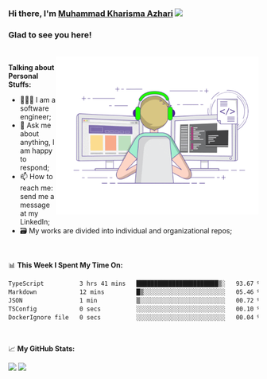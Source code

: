 ### Hi there, I'm <a href="#" target="_blank">Muhammad Kharisma Azhari</a> <img src="https://media.giphy.com/media/hvRJCLFzcasrR4ia7z/giphy.gif" width="25px">

### Glad to see you here! 

</br>

<img align="right" alt="GIF" src="https://github.com/muazhari/muazhari/blob/main/coding.gif?raw=true" width="408" height="318" />
  
**Talking about Personal Stuffs:**

- 👨🏻‍💻 I am a software engineer;
- 💬 Ask me about anything, I am happy to respond;
- 📫 How to reach me: send me a message at my LinkedIn;
- 🗃️ My works are divided into individual and organizational repos;

</br>

📊 **This Week I Spent My Time On:**
<!--START_SECTION:waka-->

```txt
TypeScript          3 hrs 41 mins   ███████████████████████▒░   93.67 %
Markdown            12 mins         █▒░░░░░░░░░░░░░░░░░░░░░░░   05.46 %
JSON                1 min           ▒░░░░░░░░░░░░░░░░░░░░░░░░   00.72 %
TSConfig            0 secs          ░░░░░░░░░░░░░░░░░░░░░░░░░   00.10 %
DockerIgnore file   0 secs          ░░░░░░░░░░░░░░░░░░░░░░░░░   00.04 %
```

<!--END_SECTION:waka-->

</br>

📈 **My GitHub Stats:**

<p>
  <img height="180em" src="https://github-readme-stats.vercel.app/api?username=muazhari&show_icons=true&hide_border=true&&count_private=true&include_all_commits=true" />
  <img height="180em" src="https://github-readme-stats.vercel.app/api/top-langs/?username=muazhari&&hide_border=true&layout=compact&langs_count=8"/>
</p>
